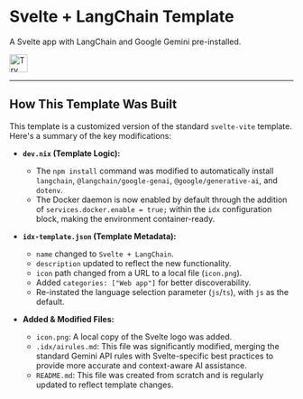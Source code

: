 # Svelte + LangChain Template

A Svelte app with LangChain and Google Gemini pre-installed.

<a href="https://idx.google.com/new?template=https://github.com/noshimorimoshi/svelte-sveltekit-langchain/tree/main/svelte-langchain">
  <img height="32" alt="Try in IDX" src="https://cdn.idx.dev/btn/try_dark_32.svg">
</a>

---

## How This Template Was Built

This template is a customized version of the standard `svelte-vite` template. Here's a summary of the key modifications:

*   **`dev.nix` (Template Logic):**
    *   The `npm install` command was modified to automatically install `langchain`, `@langchain/google-genai`, `@google/generative-ai`, and `dotenv`.
    *   The Docker daemon is now enabled by default through the addition of `services.docker.enable = true;` within the `idx` configuration block, making the environment container-ready.

*   **`idx-template.json` (Template Metadata):**
    *   `name` changed to `Svelte + LangChain`.
    *   `description` updated to reflect the new functionality.
    *   `icon` path changed from a URL to a local file (`icon.png`).
    *   Added `categories: ["Web app"]` for better discoverability.
    *   Re-instated the language selection parameter (`js`/`ts`), with `js` as the default.

*   **Added & Modified Files:**
    *   `icon.png`: A local copy of the Svelte logo was added.
    *   `.idx/airules.md`: This file was significantly modified, merging the standard Gemini API rules with Svelte-specific best practices to provide more accurate and context-aware AI assistance.
    *   `README.md`: This file was created from scratch and is regularly updated to reflect template changes.
